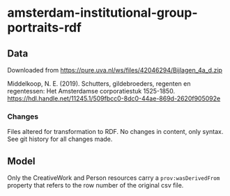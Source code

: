 # amsterdam-institutional-group-portraits-rdf

## Data

Downloaded from https://pure.uva.nl/ws/files/42046294/Bijlagen_4a_d.zip

Middelkoop, N. E. (2019). Schutters, gildebroeders, regenten en regentessen: Het Amsterdamse corporatiestuk 1525-1850. <https://hdl.handle.net/11245.1/509fbcc0-8dc0-44ae-869d-2620f905092e> 

### Changes

Files altered for transformation to RDF. No changes in content, only syntax. See git history for all changes made. 

## Model

Only the CreativeWork and Person resources carry a `prov:wasDerivedFrom` property that refers to the row number of the original csv file. 
